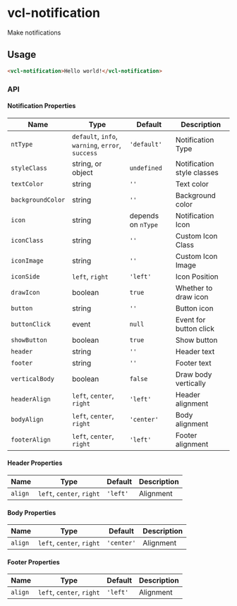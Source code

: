 # vcl-notification

Make notifications

## Usage

 ```html
<vcl-notification>Hello world!</vcl-notification>
```

### API 

#### Notification Properties

| Name                | Type                                             | Default            | Description
| ------------------- | ------------------------------------------------ | ------------------ |--------------
| `ntType`            | `default`, `info`, `warning`, `error`, `success` | `'default'`        | Notification Type
| `styleClass`        | string, or object                                | `undefined`        | Notification style classes
| `textColor`         | string                                           | `''`               | Text color
| `backgroundColor`   | string                                           | `''`               | Background color
| `icon`              | string                                           | depends on `nType` | Notification Icon
| `iconClass`         | string                                           | `''`               | Custom Icon Class
| `iconImage`         | string                                           | `''`               | Custom Icon Image
| `iconSide`          | `left`, `right`                                  | `'left'`           | Icon Position
| `drawIcon`          | boolean                                          | `true`             | Whether to draw icon
| `button`            | string                                           | `''`               | Button icon
| `buttonClick`       | event                                            | `null`             | Event for button click
| `showButton`        | boolean                                          | `true`             | Show button
| `header`            | string                                           | `''`               | Header text
| `footer`            | string                                           | `''`               | Footer text
| `verticalBody`      | boolean                                          | `false`            | Draw body vertically
| `headerAlign`       | `left`, `center`, `right`                        | `'left'`           | Header alignment
| `bodyAlign`         | `left`, `center`, `right`                        | `'center'`         | Body alignment
| `footerAlign`       | `left`, `center`, `right`                        | `'left'`           | Footer alignment

#### Header Properties

| Name                | Type                                             | Default            | Description
| ------------------- | ------------------------------------------------ | ------------------ |--------------
| `align`             | `left`, `center`, `right`                        | `'left'`           | Alignment

#### Body Properties

| Name                | Type                                             | Default            | Description
| ------------------- | ------------------------------------------------ | ------------------ |--------------
| `align`             | `left`, `center`, `right`                        | `'center'`         | Alignment

#### Footer Properties

| Name                | Type                                             | Default            | Description
| ------------------- | ------------------------------------------------ | ------------------ |--------------
| `align`             | `left`, `center`, `right`                        | `'left'`           | Alignment
